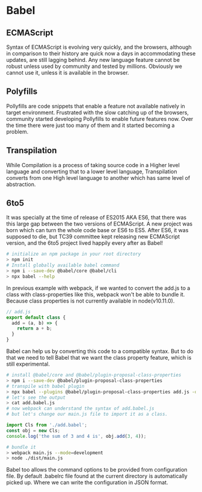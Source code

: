 # Babel

## ECMAScript

Syntax of ECMAScript is evolving very quickly, and the browsers, although in comparison to their history are quick now a days in accommodating these updates, are still lagging behind. Any new language feature cannot be robust unless used by community and tested by millions. Obviously we cannot use it, unless it is available in the browser. 

## Polyfills

Pollyfills are code snippets that enable a feature not available natively in target environment. Frustrated with the slow catching up of the browsers, community started developing Pollyfills to enable future features now. Over the time there were just too many of them and it started becoming a problem.

## Transpilation

While Compilation is a process of taking source code in a Higher level language and converting that to a lower level language, Transpilation  converts from one High level language to another which has same level of abstraction.

## 6to5

It was specially at the time of release of ES2015 AKA ES6, that there was this large gap between the two versions of ECMAScript. A new project was born which can turn the whole code base or ES6 to ES5. After ES6, it was supposed to die, but TC39 committee kept releasing new ECMAScript version, and the 6to5 project lived happily every after as Babel!

```bash
# initialize an npm package in your root directory
> npm init
# Install globally available babel command
> npm i --save-dev @babel/core @babel/cli
> npx babel --help
```

In previous example with webpack, if we wanted to convert the add.js to a class with class-properties like this, webpack won't be able to bundle it. Because class properties is not currently available in node(v10.11.0).

```js
// add.js
export default class {
  add = (a, b) => {
    return a + b;
  }
}

```

Babel can help us by converting this code to a compatible syntax. But to do that we need to tell Babel that we want the class property feature, which is still experimental.

```bash
# install @babel/core and @babel/plugin-proposal-class-properties
> npm i --save-dev @babel/plugin-proposal-class-properties
# transpile with babel plugin
> npx babel --plugins @babel/plugin-proposal-class-properties add.js -o add.babel.js
# let's see the output
> cat add.babel.js
# now webpack can understand the syntax of add.babel.js
# but let's change our main.js file to import it as a class.
```

```js
import Cls from './add.babel';
const obj = new Cls;
console.log('the sum of 3 and 4 is', obj.add(3, 4));
```

```bash
# bundle it
> webpack main.js --mode=development
> node ./dist/main.js
```

Babel too allows the command options to be provided from configuration file. By default .babelrc file found at the current directory is automatically picked up. Where we can write the configuration in JSON format.